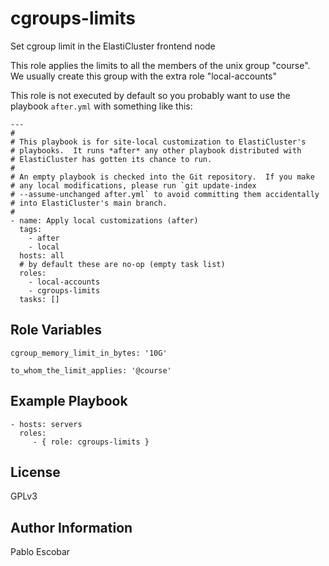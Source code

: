 cgroups-limits
=========

Set cgroup limit in the ElastiCluster frontend node

This role applies the limits to all the members of the unix group "course". We usually
create this group with the extra role "local-accounts"

This role is not executed by default so you probably want to
use the playbook `after.yml` with something like this:

```
---
#
# This playbook is for site-local customization to ElastiCluster's
# playbooks.  It runs *after* any other playbook distributed with
# ElastiCluster has gotten its chance to run.
#
# An empty playbook is checked into the Git repository.  If you make
# any local modifications, please run `git update-index
# --assume-unchanged after.yml` to avoid committing them accidentally
# into ElastiCluster's main branch.
#
- name: Apply local customizations (after)
  tags:
    - after
    - local
  hosts: all
  # by default these are no-op (empty task list)
  roles:
    - local-accounts
    - cgroups-limits
  tasks: []

```


Role Variables
--------------
```
cgroup_memory_limit_in_bytes: '10G'

to_whom_the_limit_applies: '@course'
```

Example Playbook
----------------

    - hosts: servers
      roles:
         - { role: cgroups-limits }

License
-------

GPLv3

Author Information
------------------

Pablo Escobar

